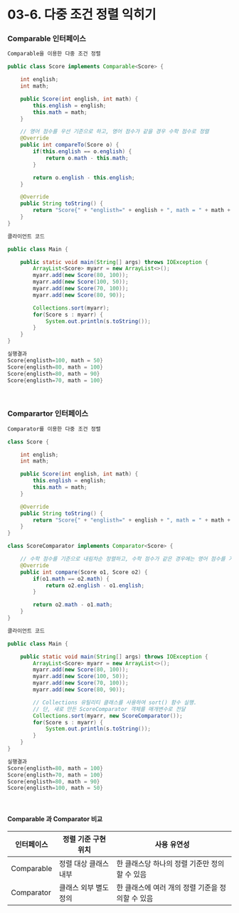 # 03-6. 다중 조건 정렬 익히기

### Comparable 인터페이스

```java
Comparable을 이용한 다중 조건 정렬

public class Score implements Comparable<Score> {

	int english;
	int math;

	public Score(int english, int math) {
		this.english = english;
		this.math = math;
	}

    // 영어 점수를 우선 기준으로 하고, 영어 점수가 같을 경우 수학 점수로 정렬
	@Override
	public int compareTo(Score o) {
		if(this.english == o.english) {
			return o.math - this.math;
		}

		return o.english - this.english;
	}

	@Override
	public String toString() {
		return "Score{" + "englisth=" + english + ", math = " + math + "}";
	}
}
```

```java
클라이언트 코드

public class Main {

	public static void main(String[] args) throws IOException {
		ArrayList<Score> myarr = new ArrayList<>();
		myarr.add(new Score(80, 100));
		myarr.add(new Score(100, 50));
		myarr.add(new Score(70, 100));
		myarr.add(new Score(80, 90));

		Collections.sort(myarr);
		for(Score s : myarr) {
			System.out.println(s.toString());
		}
	}
}

실행결과
Score{englisth=100, math = 50}
Score{englisth=80, math = 100}
Score{englisth=80, math = 90}
Score{englisth=70, math = 100}
```

<br />

### Comparartor 인터페이스

```java
Comparator를 이용한 다중 조건 정렬

class Score {

	int english;
	int math;

	public Score(int english, int math) {
		this.english = english;
		this.math = math;
	}

	@Override
	public String toString() {
		return "Score{" + "englisth=" + english + ", math = " + math + "}";
	}
}

class ScoreComparator implements Comparator<Score> {

    // 수학 점수를 기준으로 내림차순 정렬하고, 수학 점수가 같은 경우에는 영어 점수를 기준으로 내림차순 정렬
	@Override
	public int compare(Score o1, Score o2) {
		if(o1.math == o2.math) {
			return o2.english - o1.english;
		}

		return o2.math - o1.math;
	}
}
```

```java
클라이언트 코드

public class Main {

	public static void main(String[] args) throws IOException {
		ArrayList<Score> myarr = new ArrayList<>();
		myarr.add(new Score(80, 100));
		myarr.add(new Score(100, 50));
		myarr.add(new Score(70, 100));
		myarr.add(new Score(80, 90));

		// Collections 유틸리티 클래스를 사용하여 sort() 함수 실행.
		// 단, 새로 만든 ScoreComparator 객체를 매개변수로 전달
		Collections.sort(myarr, new ScoreComparator());
		for(Score s : myarr) {
			System.out.println(s.toString());
		}
	}
}

실행결과
Score{englisth=80, math = 100}
Score{englisth=70, math = 100}
Score{englisth=80, math = 90}
Score{englisth=100, math = 50}
```

<br />

#### Comparable 과 Comparator 비교

| 인터페이스 | 정렬 기준 구현 위치   | 사용 유연성                                      |
| ---------- | --------------------- | ------------------------------------------------ |
| Comparable | 정렬 대상 클래스 내부 | 한 클래스당 하나의 정렬 기준만 정의할 수 있음    |
| Comparator | 클래스 외부 별도 정의 | 한 클래스에 여러 개의 정렬 기준을 정의할 수 있음 |
